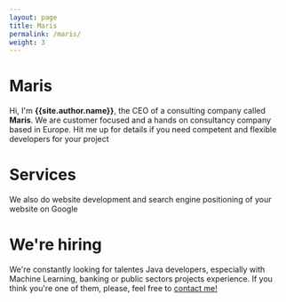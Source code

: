 ```yaml
---
layout: page
title: Maris
permalink: /maris/
weight: 3
---
```


# **Maris**
Hi, I'm <b>{{site.author.name}}</b>, the CEO of a consulting company called <b>Maris</b>. We are customer focused and a hands on consultancy company based in Europe. Hit me up for details if you need competent and flexible developers for your project

# **Services**
We also do website development and search engine positioning of your website on Google

# **We're hiring**
We're constantly looking for talentes Java developers, especially with Machine Learning, banking or public sectors projects experience. If you think you're one of them, please, feel free to <a href="mailto:marek.sagan+recruitment@protonmail.com?subject=Java%20Developer%20application&body=Hello%20there,%0D%0A%0D%0AI%20would%20like%20to%20apply%20for%20a%20Java%20role%20at%20Maris.%0D%0A%0D%0ARegards,%0D%0A">contact me!</a>
